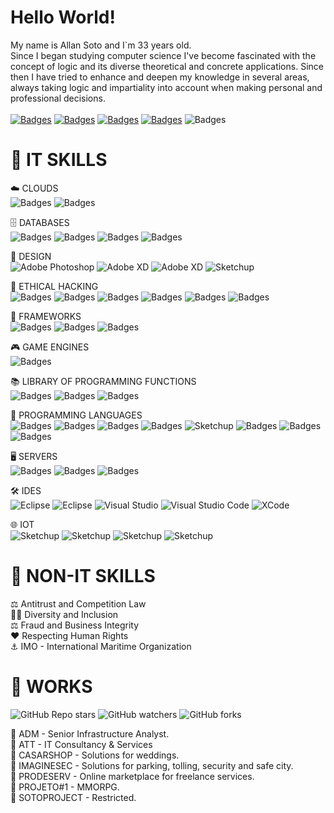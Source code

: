 # Hello World!

My name is Allan Soto and I`m 33 years old.<br>
Since I began studying computer science I've become fascinated with the concept of logic and its diverse theoretical and concrete applications. Since then I have tried to enhance and deepen my knowledge in several areas, always taking logic and impartiality into account when making personal and professional decisions.<br><br>
[![Badges](https://img.shields.io/badge/WhatsApp-333333?style=flat&logo=whatsapp)](https://api.whatsapp.com/send?phone=16474991003&text=Ol%C3%A1!%20Achei%20o%20seu%20contato%20pelo%20Github%20)
[![Badges](https://img.shields.io/badge/Mail-333333?style=flat&logo=microsoft-outlook)](mailto:allpasoto@icloud.com)
[![Badges](https://img.shields.io/badge/LinkedIn-333333?style=flat&logo=linkedin)](https://br.linkedin.com/in/allpasoto)
[![Badges](https://img.shields.io/badge/Instagram-333333?style=flat&logo=instagram)](https://www.instagram.com/asoto.exe)
![Badges](https://img.shields.io/badge/Discord-333333?style=flat&logo=discord)

# 🎯 IT SKILLS

☁️ CLOUDS <br>
![Badges](https://img.shields.io/badge/Amazon_AWS-333333?style=flat&logo=amazon-aws)
![Badges](https://img.shields.io/badge/Microsoft_Azure-333333?style=flat&logo=microsoft-azure)

🗄 DATABASES <br>
![Badges](https://img.shields.io/badge/Microsoft_SQL_Server-333333?style=flat&logo=microsoft-sql-server)
![Badges](https://img.shields.io/badge/MySQL-333333?style=flat&logo=mysql)
![Badges](https://img.shields.io/badge/PostgreSQL-333333?style=flat&logo=postgresql)
![Badges](https://img.shields.io/badge/SQLite-333333?style=flat&logo=sqlite)

🎨 DESIGN <br>
![Adobe Photoshop](https://img.shields.io/badge/-Adobe%20Photoshop-333333?style=flat&logo=adobe-photoshop)
![Adobe XD](https://img.shields.io/badge/-Adobe%20XD-333333?style=flat&logo=adobe-xd)
![Adobe XD](https://img.shields.io/badge/-Coreldraw-333333?style=flat&logo=corel-draw)
![Sketchup](https://img.shields.io/badge/-Sketchup-333333?style=flat&logo=sketchup)

👾 ETHICAL HACKING<br>
![Badges](https://img.shields.io/badge/Kali_Linux-333333?style=flat&logo=kali-linux)
![Badges](https://img.shields.io/badge/burpsuite-333333?style=flat&logo=data:https://cdn4.iconfinder.com/data/icons/macaron-1/48/BurpSuite-512.png)
![Badges](https://img.shields.io/badge/medusa-333333?style=flat&logo=medusa)
![Badges](https://img.shields.io/badge/sqlmap-333333?style=flat&logo=sqlmap)
![Badges](https://img.shields.io/badge/nmap-333333?style=flat&logo=nmap)
![Badges](https://img.shields.io/badge/zenmap-333333?style=flat&logo=zenmap)

🧰 FRAMEWORKS<br>
![Badges](https://img.shields.io/badge/ASP.NET-333333?style=flat&logo=DOTNET)
![Badges](https://img.shields.io/badge/Django-333333?style=flat&logo=Django)
![Badges](https://img.shields.io/badge/Xamarin-333333?style=flat&logo=xamarin)

🎮 GAME ENGINES <br>
![Badges](https://img.shields.io/badge/Unity-333333?style=flat&logo=unity)

📚 LIBRARY OF PROGRAMMING FUNCTIONS<br>
![Badges](https://img.shields.io/badge/OpenCV-333333?style=flat&logo=Opencv)
![Badges](https://img.shields.io/badge/NumPY-333333?style=flat&logo=NumPY)
![Badges](https://img.shields.io/badge/TensorFlow-333333?style=flat&logo=TensorFlow)

🧮 PROGRAMMING LANGUAGES<br>
![Badges](https://img.shields.io/badge/Assembly-333333?style=flat&logo=assembly)
![Badges](https://img.shields.io/badge/C-333333?style=flat&logo=c)
![Badges](https://img.shields.io/badge/C++-333333?style=flat&logo=cplusplus)
![Badges](https://img.shields.io/badge/C%23-333333?style=flat&logo=c-sharp)
![Sketchup](https://img.shields.io/badge/Ladder-333333?style=flat&logo=ladder)
![Badges](https://img.shields.io/badge/Lua-333333?style=flat&logo=lua)
![Badges](https://img.shields.io/badge/Python-333333?style=flat&logo=python)
![Badges](https://img.shields.io/badge/Swift-333333?style=flat&logo=swift)

🖥 SERVERS <br>
![Badges](https://img.shields.io/badge/Linux-333333?style=flat&logo=linux)
![Badges](https://img.shields.io/badge/Red%20Hat-333333?style=flat&logo=redhat)
![Badges](https://img.shields.io/badge/Windows_Server-333333?style=flat&logo=windows)

🛠 IDES <br>
![Eclipse](https://img.shields.io/badge/-Dev_C++-333333?style=flat&logo=cplusplus)
![Eclipse](https://img.shields.io/badge/-Eclipse-333333?style=flat&logo=eclipse-ide)
![Visual Studio](https://img.shields.io/badge/-Visual%20Studio-333333?style=flat&logo=visual-studio)
![Visual Studio Code](https://img.shields.io/badge/-Visual%20Studio%20Code-333333?style=flat&logo=visual-studio-code)
![XCode](https://img.shields.io/badge/-Xcode-333333?style=flat&logo=Xcode)

🌐 IOT<br>
![Sketchup](https://img.shields.io/badge/-Arduino-333333?style=flat&logo=arduino)
![Sketchup](https://img.shields.io/badge/-Raspberry_Pi-333333?style=flat&logo=raspberry-pi)
![Sketchup](https://img.shields.io/badge/-Amazon_Alexa-333333?style=flat&logo=amazon-alexa)
![Sketchup](https://img.shields.io/badge/-Google_Home-333333?style=flat&logo=google)

# 🎯 NON-IT SKILLS

⚖️ Antitrust and Competition Law <br>
🏳️‍🌈 Diversity and Inclusion <br> 
⚖️ Fraud and Business Integrity <br> 
❤️ Respecting Human Rights <br> 
⚓️ IMO - International Maritime Organization <br>


# 🔧 WORKS
![GitHub Repo stars](https://img.shields.io/github/stars/allpasoto/allpasoto?style=flat)
![GitHub watchers](https://img.shields.io/github/watchers/allpasoto/allpasoto?style=flat)
![GitHub forks](https://img.shields.io/github/forks/allpasoto/allpasoto?style=flat)

💎 ADM - Senior Infrastructure Analyst.<br>
💎 ATT - IT Consultancy & Services<br>
💎 CASARSHOP - Solutions for weddings.<br>
💎 IMAGINESEC - Solutions for parking, tolling, security and safe city.<br>
💎 PRODESERV - Online marketplace for freelance services. <br>
💎 PROJETO#1 - MMORPG.<br>
💎 SOTOPROJECT - Restricted.<br>

